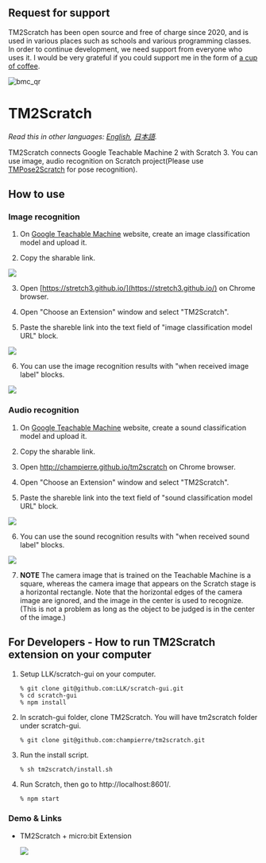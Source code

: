 ## Request for support

TM2Scratch has been open source and free of charge since 2020, and is used in various places such as schools and various programming classes. In order to continue development, we need support from everyone who uses it.
I would be very grateful if you could support me in the form of [a cup of coffee]((https://www.buymeacoffee.com/champierre)).

![bmc_qr](https://user-images.githubusercontent.com/10215/215533679-bb41b1a2-ba42-4eb6-9f9a-6d0bd67f3aaa.png)

# TM2Scratch

*Read this in other languages: [English](README.md), [日本語](README.ja.md).*

TM2Scratch connects Google Teachable Machine 2 with Scratch 3. You can use image, audio recognition on Scratch project(Please use [TMPose2Scratch](https://github.com/champierre/tmpose2scratch) for pose recognition).

## How to use

### Image recognition

1. On [Google Teachable Machine](https://teachablemachine.withgoogle.com/) website, create an image classification model and upload it.

2. Copy the sharable link.

  <img src="images/en/sharable_link.png" />

3. Open [https://stretch3.github.io/](https://stretch3.github.io/) on Chrome browser.

4. Open "Choose an Extension" window and select "TM2Scratch".

5. Paste the shareble link into the text field of "image classification model URL" block.

  <img src="images/en/load_image_model_url.png" />

6. You can use the image recognition results with "when received image label" blocks.

  <img src="images/en/when_received.png" />

### Audio recognition

1. On [Google Teachable Machine](https://teachablemachine.withgoogle.com/) website, create a sound classification model and upload it.

2. Copy the sharable link.

3. Open http://champierre.github.io/tm2scratch on Chrome browser.

4. Open "Choose an Extension" window and select "TM2Scratch".

5. Paste the shareble link into the text field of "sound classification model URL" block.

  <img src="images/en/load_sound_model_url.png" />

6. You can use the sound recognition results with "when received sound label" blocks.

  <img src="images/en/when_received_sound_label.png" />

7. **NOTE** The camera image that is trained on the Teachable Machine is a square, whereas the camera image that appears on the Scratch stage is a horizontal rectangle. Note that the horizontal edges of the camera image are ignored, and the image in the center is used to recognize. (This is not a problem as long as the object to be judged is in the center of the image.)

## For Developers - How to run TM2Scratch extension on your computer

1. Setup LLK/scratch-gui on your computer.

    ```
    % git clone git@github.com:LLK/scratch-gui.git
    % cd scratch-gui
    % npm install
    ```

2. In scratch-gui folder, clone TM2Scratch. You will have tm2scratch folder under scratch-gui.

    ```
    % git clone git@github.com:champierre/tm2scratch.git
    ```

3. Run the install script.

    ```
    % sh tm2scratch/install.sh
    ```

4. Run Scratch, then go to http://localhost:8601/.

    ```
    % npm start
    ```

### Demo & Links

- TM2Scratch + micro:bit Extension

  <img src="images/rsp.gif" />
